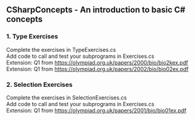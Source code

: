 ## CSharpConcepts - An introduction to basic C# concepts<br>

### 1. Type Exercises<br>
Complete the exercises in TypeExercises.cs<br>
Add code to call and test your subprograms in Exercises.cs<br>
Extension: Q1 from https://olympiad.org.uk/papers/2000/bio/bio2kex.pdf<br>
Extension: Q1 from https://olympiad.org.uk/papers/2002/bio/bio02ex.pdf<br>

### 2. Selection Exercises<br>
Complete the exercises in SelectionExercises.cs<br>
Add code to call and test your subprograms in Exercises.cs<br>
Extension: Q1 from https://olympiad.org.uk/papers/2001/bio/bio01ex.pdf<br>


